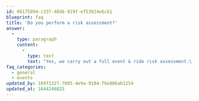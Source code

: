 ```yaml
---
id: 09175894-c337-48d6-919f-ef53924e6cb1
blueprint: faq
title: 'Do you perform a risk assessment?'
answer:
  -
    type: paragraph
    content:
      -
        type: text
        text: "Yes, we carry out a full event & ride risk assessment.\_"
faq_categories:
  - general
  - events
updated_by: 169f1327-7085-4e9a-9104-f6e806ab1254
updated_at: 1644246825
---
```

